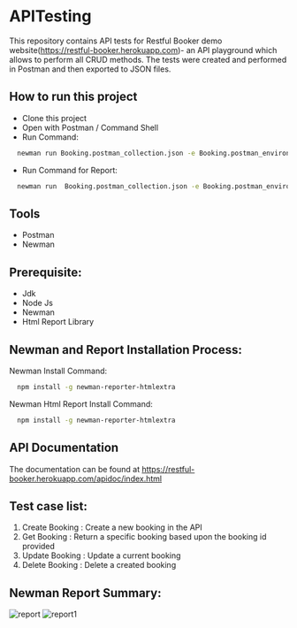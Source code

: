 # APITesting
This repository contains API tests for Restful Booker demo website(https://restful-booker.herokuapp.com)- an API playground which allows to perform all CRUD methods. The tests were created and performed in Postman and then exported to JSON files.

## How to run this project

- Clone this project
- Open with Postman / Command Shell
- Run Command:

```bash
  newman run Booking.postman_collection.json -e Booking.postman_environment.json
```
- Run Command for Report:
```bash
  newman run  Booking.postman_collection.json -e Booking.postman_environment.json -r cli,htmlextra
```
## Tools
- Postman
- Newman

## Prerequisite:
- Jdk
- Node Js
- Newman
- Html Report Library

## Newman and Report Installation Process:

Newman Install Command:

```bash
  npm install -g newman-reporter-htmlextra
```
  Newman Html Report Install Command:
```bash
  npm install -g newman-reporter-htmlextra
```

## API Documentation
The documentation can be found at https://restful-booker.herokuapp.com/apidoc/index.html
## Test case list:
1. Create Booking : Create a new booking in the API
2. Get Booking : Return a specific booking based upon the booking id provided
3. Update Booking : Update a current booking
4. Delete Booking : Delete a created booking
   
## Newman Report Summary:
![report](https://github.com/AbidaAfrin/APITesting/assets/126371236/3370ca66-cdbd-45ab-9eae-366b21882b8d)
![report1](https://github.com/AbidaAfrin/APITesting/assets/126371236/08c7d9a7-5d07-445d-8e2f-cfd008cb3142)

